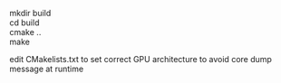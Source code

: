 mkdir build  
cd build  
cmake ..  
make  


edit CMakelists.txt to set correct GPU architecture to avoid core dump message at runtime  


